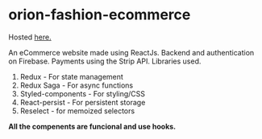 
# orion-fashion-ecommerce
Hosted [here.](https://orion-fashion.herokuapp.com/)

An eCommerce website made using ReactJs.
Backend and authentication on Firebase. Payments using the Strip API.
Libraries used. 
 1. Redux - For state management
 2. Redux Saga - For async functions
 3. Styled-components - For styling/CSS
 4. React-persist - For persistent storage
 5. Reselect - for memoized selectors

**All the compenents are funcional and use hooks.**
